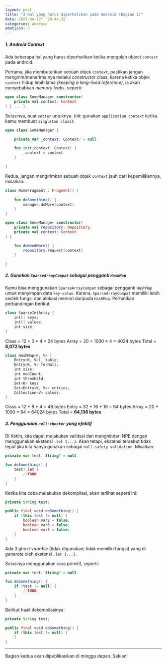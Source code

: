```yaml
---
layout: post
title: "3 Hal yang harus diperhatikan pada Android (Bagian 1)"
date: 2021-04-12" "20:44:32
categories: android
emoticon: 🔥
---
```


##### 1. Android Context

Ada beberapa hal yang harus diperhatikan ketika mengolah object `context` pada android. 

Pertama, jika membutuhkan sebuah objek `context`, pastikan jangan mengirim/menerima nya melalui _constructor_ class, karena ketika objek `context` hidup lebih lama _(keeping a long-lived reference)_, ia akan menyebabkan _memory leaks_. seperti:
```kotlin
open class SomeManager constructor(
    private val context: Context
) { ... }
```

Solusinya, buat `setter` untuknya. (nit: gunakan `application context` ketika kamu membuat `singleton class`):
```kotlin
open class SomeManager {

    private var _context: Context? = null

    fun init(context: Context) {
        _context = context
    }

}
```

Kedua, jangan mengirimkan sebuah objek `context` jauh dari kepemilikannya, misalkan:
```kotlin
class HomeFragment : Fragment() {
    ...
    fun doSomething() {
        manager.doMore(context)
    }
}

open class SomeManager constructor(
    private val repository: Repository,
    private val context: Context
) {

    fun doNeedMore() {
        repository.request(context)
    }

}
```

##### 2. Gunakan `SparseArrayCompat` sebagai pengganti `HashMap`

Kamu bisa menggunakan `SparseArrayCompat` sebagai pengganti `HashMap` untuk menyimpan data `key-value`. Karena, `SparseArrayCompat` memiliki lebih sedikit fungsi dan alokasi memori daripada `HashMap`. Perhatikan perbandingan berikut:

```kotlin
class SparseIntArray {
    int[] keys;
    int[] values;
    int size;
}
```

Class = 12 + 3 * 4 = 24 bytes
Array = 20 + 1000 * 4 = 4024 bytes
Total = <b>8,072 bytes</b>

```kotlin
class HashMap<K, V> {
    Entry<K, V>[] table;
    Entry<K, V> forNull;
    int size;
    int modCount;
    int threshold;
    Set<K> keys
    Set<Entry<K, V>> entries;
    Collection<V> values;
}
```
Class = 12 + 8 * 4 = 48 bytes
Entry = 32 + 16 + 16 = 64 bytes
Array = 20 + 1000 * 64 = 64024 bytes
Total = <b>64,136 bytes</b>

##### 3. Penggunaan `null-checker` yang efektif

Di Kotlin, kita dapat melakukan validasi dan menghindari NPE dengan menggunakan ekstensi `.let {...}`. Akan tetapi, ekstensi tersebut tidak tepat jika kita hanya gunakan sebagai `null-safety validation`. Misalkan:
```kotlin
private var test: String? = null

fun doSomething() {
    test?.let {
        //TODO
    }
}
```
Ketika kita coba melakukan dekompilasi, akan terlihat seperti ini:
```java
private String test;

public final void doSomething() {
    if (this.test != null) {
        boolean var2 = false;
        boolean var3 = false;
        boolean var5 = false;
    }
}
```
Ada 3 _ghost variable_ (tidak digunakan; tidak memiliki fungsi) yang di _generate_ oleh ekstensi `.let {...}`.

Solusinya menggunakan cara primitif, seperti:
```kotlin
private var test: String? = null

fun doSomething() {
    if (test != null) {
        //TODO
    }
}
```

Berikut hasil dekompilasinya:
```java
private String test;

public final void doSomething() {
    if (this.test != null) {
    }
}
```

<hr>

Bagian kedua akan dipublikasikan di minggu depan.
Sekian!